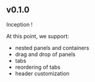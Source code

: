## v0.1.0

Inception !

At this point, we support:

- nested panels and containers
- drag and drop of panels
- tabs
- reordering of tabs
- header customization

